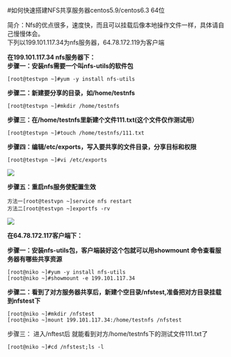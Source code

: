 <!-- --- tag:  linux 共享 nfs centos -->


<!-- --- title: 如何快速搭建NFS共享服务器centos5.9/centos6.3 64位 -->
#如何快速搭建NFS共享服务器centos5.9/centos6.3 64位

简介：Nfs的优点很多，速度快，而且可以挂载后像本地操作文件一样，具体请自己慢慢体会。<br>
下列以199.101.117.34为nfs服务器，64.78.172.119为客户端


**在199.101.117.34 nfs服务器下：**<br>
**步骤一：安装nfs需要一个叫nfs-utils的软件包<br>**

    [root@testvpn ~]#yum -y install nfs-utils

**步骤二：新建要分享的目录，如/home/testnfs<br>**

    [root@testvpn ~]#mkdir /home/testnfs
  
**步骤三：在/home/testnfs里新建个文件111.txt(这个文件仅作测试用）**<br>

    [root@testvpn ~]#touch /home/testnfs/111.txt

**步骤四：编辑/etc/exports，写入要共享的文件目录，分享目标和权限**<br>

    [root@testvpn ~]#vi /etc/exports
    

![](http://kb.51hosting.com/kb/nfs3.png)<br>

**步骤五：重启nfs服务使配置生效<br>**

    方法一[root@testvpn ~]service nfs restart
    方法二[root@testvpn ~]exportfs -rv
    

![](http://kb.51hosting.com/kb/nfs4.png)



**在64.78.172.117客户端下：**

**步骤一：安装nfs-utils包，客户端装好这个包就可以用showmount 命令查看服务器有哪些共享资源<br>**

    [root@niko ~]#yum -y install nfs-utils
    [root@niko ~]#showmount -e 199.101.117.34

**步骤二：看到了对方服务器共享后，新建个空目录/nfstest,准备把对方目录挂载到nfstest下<br>**

    [root@niko ~]#mkdir /nfstest
    [root@niko ~]mount 199.101.117.34:/home/testnfs /nfstest

步骤三： 进入/nftest后 就能看到对方/home/testnfs下的测试文件111.txt了<br>

    [root@niko ~]#cd /nfstest;ls -l





  